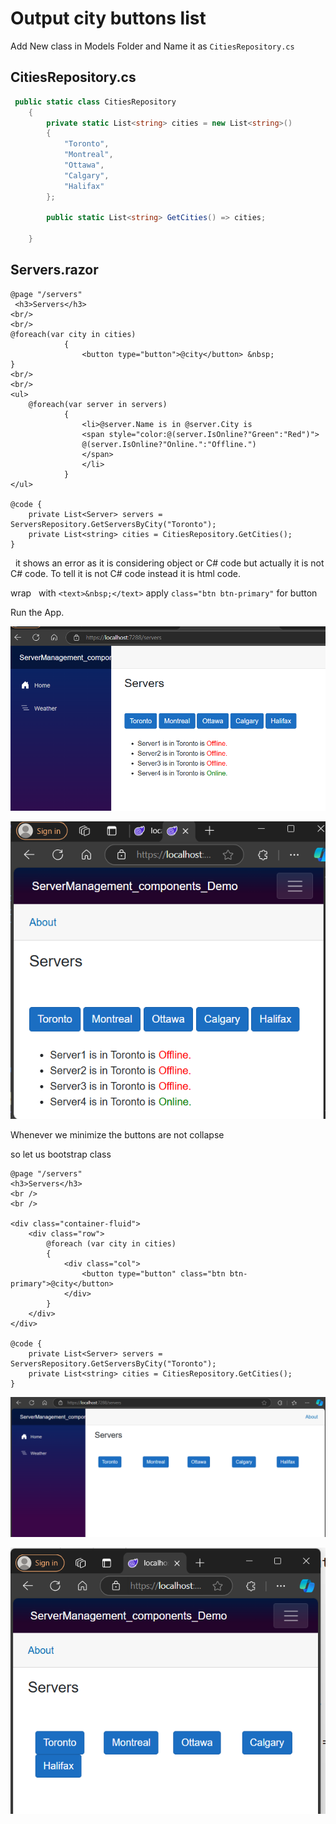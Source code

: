 # Output city buttons list

Add New class in Models Folder and Name it as `CitiesRepository.cs`

## CitiesRepository.cs

```cs
 public static class CitiesRepository
    {
        private static List<string> cities = new List<string>()
        {
            "Toronto",
            "Montreal",
            "Ottawa",
            "Calgary",
            "Halifax"
        };

        public static List<string> GetCities() => cities;
        
    }
```

## Servers.razor

```razor
@page "/servers"  
 <h3>Servers</h3>
<br/>
<br/>
@foreach(var city in cities)
            {
                <button type="button">@city</button> &nbsp;
}
<br/>
<br/>
<ul>
    @foreach(var server in servers)
            {
                <li>@server.Name is in @server.City is
                <span style="color:@(server.IsOnline?"Green":"Red")">
                @(server.IsOnline?"Online.":"Offline.")
                </span>
                </li>
            }
</ul>

@code {
    private List<Server> servers = ServersRepository.GetServersByCity("Toronto");
    private List<string> cities = CitiesRepository.GetCities();
}

```

&nbsp; it shows an error as it is considering object or C# code but actually it is not C# code. To tell it is not C# code instead it is html
code.

wrap &nbsp; with <text>
   `<text>&nbsp;</text>`
apply  `class="btn btn-primary"`  for button

Run the App.

![alt text](image-305.png)

![alt text](image-306.png)

Whenever we minimize the buttons are not collapse

so let us bootstrap class
```razor
@page "/servers"
<h3>Servers</h3>
<br />
<br />

<div class="container-fluid">
    <div class="row">
        @foreach (var city in cities)
        {
            <div class="col">
                <button type="button" class="btn btn-primary">@city</button>
            </div>
        }
    </div>
</div>

@code {
    private List<Server> servers = ServersRepository.GetServersByCity("Toronto");
    private List<string> cities = CitiesRepository.GetCities();
}
```

![alt text](image-307.png)

![alt text](image-308.png)
